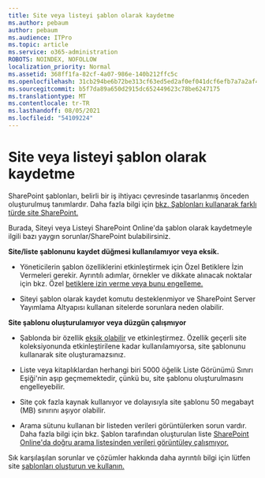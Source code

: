 ```yaml
---
title: Site veya listeyi şablon olarak kaydetme
ms.author: pebaum
author: pebaum
ms.audience: ITPro
ms.topic: article
ms.service: o365-administration
ROBOTS: NOINDEX, NOFOLLOW
localization_priority: Normal
ms.assetid: 368ff1fa-82cf-4a07-986e-140b212ffc5c
ms.openlocfilehash: 31cb294be6b72be313cf63ed5ed2af0ef041dcf6efb7a7a2af4e1b6a9a149c43
ms.sourcegitcommit: b5f7da89a650d2915dc652449623c78be6247175
ms.translationtype: MT
ms.contentlocale: tr-TR
ms.lasthandoff: 08/05/2021
ms.locfileid: "54109224"
---
```

# <a name="save-site-or-list-as-a-template"></a>Site veya listeyi şablon olarak kaydetme

SharePoint şablonları, belirli bir iş ihtiyacı çevresinde tasarlanmış önceden oluşturulmuş tanımlardır. Daha fazla bilgi için [bkz. Şablonları kullanarak farklı türde site SharePoint.](https://support.office.com/article/using-templates-to-create-different-kinds-of-sharepoint-sites-449eccec-ff99-4cf3-b62e-dcfee37e8da4)

Burada, Siteyi veya Listeyi SharePoint Online'da şablon olarak kaydetmeyle ilgili bazı yaygın sorunlar/SharePoint bulabilirsiniz.

**Site/liste şablonunu kaydet düğmesi kullanılamıyor veya eksik.** 

- Yöneticilerin şablon özelliklerini etkinleştirmek için Özel Betiklere İzin Vermeleri gerekir. Ayrıntılı adımlar, örnekler ve dikkate alınacak noktalar için bkz. Özel [betiklere izin verme veya bunu engelleme.](https://docs.microsoft.com/sharepoint/allow-or-prevent-custom-script)


- Siteyi şablon olarak kaydet komutu desteklenmiyor ve SharePoint Server Yayımlama Altyapısı kullanan sitelerde sorunlara neden olabilir.


**Site şablonu oluşturulamıyor veya düzgün çalışmıyor**

- Şablonda bir özellik [eksik olabilir](https://social.technet.microsoft.com/wiki/contents/articles/14423.sharepoint-2013-existing-features-guid.aspx) ve etkinleştirmez. Özellik geçerli site koleksiyonunda etkinleştirilene kadar kullanılamıyorsa, site şablonunu kullanarak site oluşturamazsınız.


- Liste veya kitaplıklardan herhangi biri [](https://support.office.com/article/Manage-large-lists-and-libraries-in-SharePoint-B8588DAE-9387-48C2-9248-C24122F07C59) 5000 öğelik Liste Görünümü Sınırı Eşiği'nin aşıp geçmemektedir, çünkü bu, site şablonu oluşturulmasını engelleyebilir.


- Site çok fazla kaynak kullanıyor ve dolayısıyla site şablonu 50 megabayt (MB) sınırını aşıyor olabilir.


- Arama sütunu kullanan bir listeden verileri görüntülerken sorun vardır. Daha fazla bilgi için bkz. Şablon tarafından oluşturulan liste [SharePoint Online'da doğru arama listesinden verileri görüntüley çalışmıyor.](https://docs.microsoft.com/sharepoint/support/lists-and-libraries/template-generated-list-incorrect-data)


Sık karşılaşılan sorunlar ve çözümler hakkında daha ayrıntılı bilgi için lütfen site [şablonları oluşturun ve kullanın.](https://support.office.com/article/Create-and-use-site-templates-60371B0F-00E0-4C49-A844-34759EBDD989)

